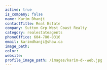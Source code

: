 ```yaml
---
active: true
is_company: false
name: Karim Dhanji
contactTitle: Real Estate
company: Sutton Grp West Coast Realty
category: realestateagents
phoneOffice: 604-780-8316
email: karimdhanji@shaw.ca
image_path:
color:
website:
profile_image_path: /images/karim-d--web.jpg
---
```



